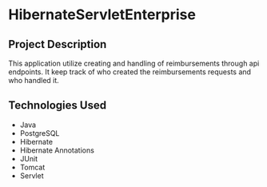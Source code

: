 # HibernateServletEnterprise

## Project Description
This application utilize creating and handling of reimbursements through api endpoints. It keep track of who created the reimbursements requests and who handled it.

## Technologies Used

* Java
* PostgreSQL
* Hibernate
* Hibernate Annotations
* JUnit
* Tomcat
* Servlet
